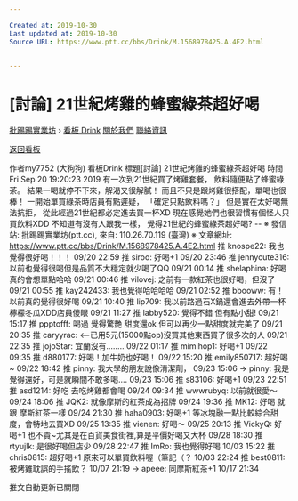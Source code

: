 ```yaml
---

Created at: 2019-10-30
Last updated at: 2019-10-30
Source URL: https://www.ptt.cc/bbs/Drink/M.1568978425.A.4E2.html


---
```


# [討論] 21世紀烤雞的蜂蜜綠茶超好喝


[批踢踢實業坊](https://www.ptt.cc/bbs/) › [看板 Drink](https://www.ptt.cc/bbs/Drink/index.html) [關於我們](https://www.ptt.cc/about.html) [聯絡資訊](https://www.ptt.cc/contact.html)

[返回看板](https://www.ptt.cc/bbs/Drink/index.html)

作者my7752 (大狗狗)
看板Drink
標題\[討論\] 21世紀烤雞的蜂蜜綠茶超好喝
時間Fri Sep 20 19:20:23 2019
有一次到21世紀買了烤雞套餐， 飲料隨便點了蜂蜜綠茶。 結果一喝就停不下來，解渴又很解膩！ 而且不只是跟烤雞很搭配，單喝也很棒！ 一開始單買綠茶時店員有點遲疑， 「確定只點飲料嗎？」 但是實在太好喝無法抗拒， 從此經過21世紀都必定進去買一杯XD 現在感覺她們也很習慣有個怪人只買飲料XDD 不知道有沒有人跟我一樣， 覺得21世紀的蜂蜜綠茶超好喝? -- ※ 發信站: 批踢踢實業坊(ptt.cc), 來自: 110.26.70.119 (臺灣) ※ 文章網址: <https://www.ptt.cc/bbs/Drink/M.1568978425.A.4E2.html>
推 knospe22: 我也覺得很好喝！！！ 09/20 22:59
推 siroo: 好喝+1 09/20 23:46
推 jennycute316: 以前也覺得很喝但是品質不大穩定就少喝了QQ 09/21 00:14
推 shelaphina: 好喝 真的會想單點哈哈 09/21 00:46
推 vilovej: 之前有一款紅茶也很好喝，但沒了 09/21 00:55
推 kay242433: 我也覺得哈哈哈哈 09/21 02:52
推 bbooww: 有！以前真的覺得很好喝 09/21 10:40
推 lip709: 我以前路過石X鍋還會進去外帶一杯檸檬冬瓜XDD店員傻眼 09/21 11:27
推 labby520: 覺得不錯 但有點小甜! 09/21 15:17
推 ppptofff: 喝過 覺得驚艷 甜度還ok 但可以再少一點甜度就完美了 09/21 20:35
推 caryyrac: <--已用5元(15000點op)沒買其他東西買了很多次的人 09/21 22:35
推 jojoStar: 宜蘭沒有........ 09/22 01:17
推 mimihop1: 好喝+1 09/22 09:35
推 d880177: 好喝！加牛奶也好喝！ 09/22 15:20
推 emily850717: 超好喝~ 09/22 18:42
推 pinny: 我大學的朋友說像清潔劑， 09/23 15:06
→ pinny: 我是覺得還好，可是就瞬間不敢多喝.... 09/23 15:06
推 s83106: 好喝+1 09/23 22:51
推 asd1214: 好吃 去吃烤雞都會喝 09/24 09:34
推 wwwrubyq: 以前就很愛～ 09/24 18:06
推 JQK2: 就像摩斯的紅茶成為招牌 09/24 19:36
推 MK12: 好喝 就跟 摩斯紅茶一樣 09/24 21:30
推 haha0903: 好喝+1 等冰塊融一點比較綜合甜度，會特地去買XD 09/25 13:35
推 vienen: 好喝～ 09/25 20:13
推 VickyQ: 好喝+1 也不貴~尤其是在百貨美食街裡,算是平價好喝又大杯 09/28 18:30
推 rtyujlk: 是很好喝但店少 09/28 22:47
推 ImRo: 我也覺得好喝 10/03 15:22
推 chris0815: 超好喝+1 原來可以單買飲料喔（筆記（？ 10/03 22:24
推 best0811: 被烤雞耽誤的手搖飲？ 10/07 21:19
→ apeee: 同摩斯紅茶+1 10/17 21:34

推文自動更新已關閉

